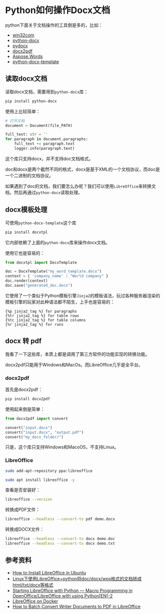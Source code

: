 # Python如何操作Docx文档

python下面关于文档操作的工具倒是多的，比如：

- [win32com](https://pypi.org/project/pywin32/)
- [python-docx](https://python-docx.readthedocs.io/en/latest/)
- [pydocx](https://pydocx.readthedocs.io/en/latest/)
- [docx2pdf](https://pypi.org/project/docx2pdf/)
- [Aspose.Words](https://products.aspose.com/words/python-net/)
- [python-docx-template](https://docxtpl.readthedocs.io/en/latest/)

## 读取docx文档

读取docx文档，需要用到`python-docx`库：

```bash
pip install python-docx
```

使用上比较简单：

```python
# 打开文档
document = Document(file_PATH)

full_text: str = ''
for paragraph in document.paragraphs:
    full_text += paragraph.text
    logger.info(paragraph.text)
```

这个库只支持docx，并不支持doc文档格式。

doc和docx是两个截然不同的格式，docx是基于XML的一个文档协议，而doc是一个二进制的文档协议。

如果遇到了doc的文档，我们要怎么办呢？我们可以使用`LibreOffice`来转换文档，然后再通过`python-docx`读取处理。

## docx模板处理

可使用`python-docx-template`这个库

```bash
pip install docxtpl
```

它内部依赖了上面的`python-docx`库来操作docx文档。

使用它也是容易的：

```python
from docxtpl import DocxTemplate

doc = DocxTemplate("my_word_template.docx")
context = { 'company_name' : "World company" }
doc.render(context)
doc.save("generated_doc.docx")
```

它使用了一个类似于Python模板引擎`Jinja2`的模板语法，玩过各种服务器渲染的模板引擎的玩家对此种语法都不陌生，上手也是容易的：

```text
{%p jinja2_tag %} for paragraphs
{%tr jinja2_tag %} for table rows
{%tc jinja2_tag %} for table columns
{%r jinja2_tag %} for runs
```

## docx 转 pdf

我看了一下这些库，本质上都是调用了第三方软件的功能实现的转换功能。

docx2pdf只能用于Windows和MacOs。而LibreOffice几乎是全平台。

### docx2pdf

首先是docx2pdf：

```bash
pip install docx2pdf
```

使用起来倒是简单：

```python
from docx2pdf import convert

convert("input.docx")
convert("input.docx", "output.pdf")
convert("my_docx_folder/")
```

只是，这个库只支持Windows和MacoOS，不支持Linux。

### LibreOffice

```bash
sudo add-apt-repository ppa:libreoffice

sudo apt install libreoffice -y
```

查看是否安装好：

```bash
libreoffice --version
```

转换成PDF文件：

```bash
libreoffice --headless --convert-to pdf demo.docx
```

转换成DOCX文件：

```bash
libreoffice --headless --convert-to docx demo.doc
libreoffice --headless --convert-to docx demo.txt
```

## 参考资料

- [How to Install LibreOffice in Ubuntu](https://www.tecmint.com/install-libreoffice-ubuntu/)
- [Linux下使用LibreOffice+python将doc/docx/wps格式的文档转成html/txt/docx等格式](https://blog.csdn.net/weixin_41712499/article/details/107656792)
- [Starting LibreOffice with Python — Macro Programming in OpenOffice/LibreOffice with using Python[EN]-2](https://medium.com/analytics-vidhya/starting-libreoffice-with-python-macro-programming-in-openoffice-libreoffice-with-using-10310f9e69f1)
- [LibreOffice on Docker](https://medium.com/codex/libreoffice-on-docker-1a64245468c)
- [How to Batch Convert Writer Documents to PDF in LibreOffice](https://www.libreofficehelp.com/batch-convert-writer-documents-pdf-libreoffice/)
